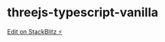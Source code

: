 # threejs-typescript-vanilla

[Edit on StackBlitz ⚡️](https://stackblitz.com/edit/vitejs-vite-fa2p82)